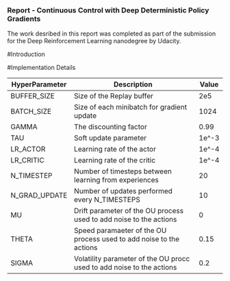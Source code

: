 ### Report - Continuous Control with Deep Deterministic Policy Gradients

The work desribed in this report was completed as part of the submission for the Deep Reinforcement Learning nanodegree by Udacity.


#Introduction


#Implementation Details

HyperParameter | Description | Value
------------ | ------------- | -------------  
BUFFER_SIZE | Size of the Replay buffer| 2e5
BATCH_SIZE | Size of each minibatch for gradient update| 1024
GAMMA| The discounting factor| 0.99
TAU | Soft update parameter| 1e^-3
LR_ACTOR | Learning rate of the actor | 1e^-4
LR_CRITIC | Learning rate of the critic | 1e^-4
N_TIMESTEP | Number of timesteps between learning from experiences | 20
N_GRAD_UPDATE| Number of updates performed every N_TIMESTEPS | 10
MU | Drift parameter of the OU process used to add noise to the actions | 0
THETA | Speed paramaeter of the OU process used to add noise to the actions | 0.15
SIGMA | Volatility parameter of the OU procc used to add noise to the actions | 0.2
